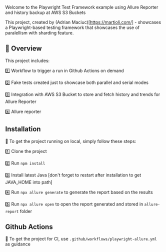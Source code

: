 Welcome to the Playwright Test Framework example using Allure Reporter and history backup at AWS S3 Buckets

This project, created by (Adrian Maciuc)[https://martioli.com/] - showcases a Playwright-based testing framework that showcases the use of paralellism with sharding feature. 


## 📝 Overview

This project includes:

1️⃣ Workflow to trigger a run in Github Actions on demand

2️⃣ Fake tests created just to showcase both parallel and serial modes

3️⃣ Integration with AWS S3 Bucket to store and fetch history and trends for Allure Reporter

4️⃣ Allure reporter


## Installation

🚀 To get the project running on local, simply follow these steps:

1️⃣ Clone the project

2️⃣ Run `npm install`

3️⃣ Install latest Java [don't forget to restart after installation to get JAVA_HOME into path]

4️⃣ Run `npx allure generate` to generate the report based on the results

5️⃣ Run `npx allure open` to open the report generated and stored in `allure-report` folder

## Github Actions

🚀 To get the project for CI, use `.github/workflows/playwright-allure.yml` as guidance